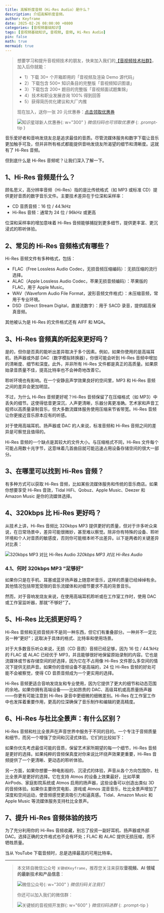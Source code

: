 ```yaml
---
title: 高解析度音频（Hi-Res Audio）是什么？
description: 介绍高解析度音频。
author: Keyframe
date: 2025-02-26 08:00:00 +0800
categories: [音视频基础知识]
tags: [音视频基础知识, 音视频, 音频, Hi-Res Audio]
pin: false
math: true
mermaid: true
---
```


>想要学习和提升音视频技术的朋友，快来加入我们的<a href="https://t.zsxq.com/jRprT" target="_blank" rel="noopener noreferrer">【音视频技术社群】</a>，加入后你就能：
>
>- 1）下载 30+ 个开箱即用的「音视频及渲染 Demo 源代码」
>- 2）下载包含 500+ 知识条目的完整版「音视频知识图谱」
>- 3）下载包含 200+ 题目的完整版「音视频面试题集锦」
>- 4）技术和职业发展咨询 100% 得到回答
>- 5）获得简历优化建议和大厂内推
>  
>现在加入，送你一张 20 元优惠券：<a href="https://t.zsxq.com/jRprT" target="_blank" rel="noopener noreferrer">点击领取优惠券</a>
>
>![知识星球新人优惠券](assets/img/keyframe-zsxq-coupon.png){: w="300" }
>_微信扫码也可领取优惠券_
{: .prompt-tip }

音乐爱好者和音响发烧友总是追求最佳的音质。尽管流媒体服务和数字下载让音乐更加触手可及，但并非所有格式都能提供音响发烧友所渴望的细节和清晰度。这就有了 Hi-Res 音频。

但到底什么是 Hi-Res 音频呢？让我们深入了解一下。

## 1、Hi-Res 音频是什么？

顾名思义，高分辨率音频（Hi-Res）指的是比传统格式（如 MP3 或标准 CD）提供更好音质的数字音乐文件。主要技术差异在于位深和采样率：

- CD 音质音频：16 位 / 44.1kHz
- Hi-Res 音频：通常为 24 位 / 96kHz 或更高

位深和采样率的增加意味着 Hi-Res 音频能够捕捉到更多细节，提供更丰富、更沉浸式的聆听体验。

## 2、常见的 Hi-Res 音频格式有哪些？

Hi-Res 音频文件有多种格式，包括：

- FLAC（Free Lossless Audio Codec，无损音频压缩编码）：无损压缩的流行选择。
- ALAC（Apple Lossless Audio Codec，苹果无损音频编码）：苹果版的 FLAC，用于 Apple Music。
- WAV（Waveform Audio File Format，波形音频文件格式）：未压缩音频，常用于专业环境。
- DSD（Direct Stream Digital，直接流数字）：用于 SACD 录音，提供超高保真音频。

其他被认为是 Hi-Res 的文件格式还有 AIFF 和 MQA。

## 3、Hi-Res 音频真的听起来更好吗？

是的，但你是否真的能听出差异取决于多个因素。例如，如果你使用的是高端耳机、扬声器或外部 DAC（数字模拟转换器），你很可能会听到 Hi-Res 音频中增加的清晰度、细节和深度。此外，并非所有 Hi-Res 文件都是真正的高质量。如果原始录音质量不佳，提高比特率也不会神奇地改善它。

聆听环境也有影响。在一个安静且声学效果良好的空间里，MP3 和 Hi-Res 音频之间的差异会更加明显。

不过，为什么 Hi-Res 音频更好呢？Hi-Res 音频保留了在压缩格式（如 MP3）中丢失的细节。这使得低音更深沉，人声更清晰，乐器分离更准确。艺术家和声音工程师以高质量录制音乐，但大多数流媒体服务使用压缩来节省带宽。Hi-Res 音频让你更接近音乐原本应有的听感。

对于使用高端耳机、扬声器或 DAC 的人来说，标准音频和 Hi-Res 音频之间的差异是可察觉且值得的。

Hi-Res 音频的一个缺点是其较大的文件大小。与压缩格式不同，Hi-Res 文件每个可能占用数十兆字节，这意味着几首曲目就可能迅速占用设备存储空间的很大一部分。

## 3、在哪里可以找到 Hi-Res 音频？

有多种方式可以获取 Hi-Res 音频，比如某些流媒体服务和传统的音乐商店。如果你想要享受 Hi-Res 音效，Tidal HiFi、Qobuz、Apple Music、Deezer 和 Amazon Music 是你的流媒体选择。



## 4、320kbps 比 Hi-Res 更好吗？

从技术上讲，Hi-Res 音频比 320kbps MP3 提供更好的质量，但对于许多听众来说，在日常场景中，差异可能很微妙，甚至难以察觉。除非你有特殊的设备、聆听环境和个人对音质的敏感度，否则你可能根本听不出差异。以下是两者的关键差异对比表：

![320kbps MP3 对比 Hi-Res Audio](assets/resource/av-basic-knowledge/hi-res-compare.png)
_320kbps MP3 对比 Hi-Res Audio_

### 4.1、何时 320kbps MP3 “足够好”

如果你只是在手机、耳塞或蓝牙扬声器上随意听音乐，这样的质量已经绰绰有余。其他情况包括带宽受限的音乐流媒体和对细节要求不高的背景音乐。

然而，对于音响发烧友来说，在使用高端耳机聆听或在工作室工作时，使用 DAC 或工作室监听器，那就“不够好”了。


## 5、Hi-Res 比无损更好吗？

Hi-Res 音频和无损音频并不是同一种东西，但它们有重叠部分。一种并不一定比另一种“更好”；这取决于具体的格式、比特率和使用场景。

对于大多数音乐听众来说，无损（CD 音质）音频已经足够，因为 16 位 / 44.1kHz 的 FLAC 或 ALAC 已经优于 MP3，并且能够很好地保留原始录制的内容。它也是流媒体或节省存储空间的好选择，因为它在不占用像 Hi-Res 文件那么多空间的情况下提供无损声音。如果你的音频设备不是高端的，24 位 Hi-Res 音频的好处可能不会被察觉，使得 CD 音质音频成为一个更实用的选择。

Hi-Res 音频更适合音响发烧友和专业使用，因为它提供了更大的细节和动态范围的余地。如果你拥有高端设备——比如昂贵的 DAC、高级耳机或高质量扬声器——你更有可能注意到 Hi-Res 录音中更细微的细微差别。Hi-Res 在工作室工作中也发挥着重要作用，更高的位深确保了音乐制作和编辑的更高精度。


## 6、Hi-Res 与杜比全景声：有什么区别？

Hi-Res 音频和杜比全景声在声音世界中服务于不同的目的。一个专注于音频质量和细节，而另一个增强了空间和沉浸式体验。它们的比较如下：

如果你优先考虑最佳可能的音质，保留艺术家所期望的每一个细节，Hi-Res 音频是更好的选择。如果纯粹的音频保真度对你来说比环绕声效果更重要，Hi-Res 音频提供了一个更清晰、更动态的聆听体验。

另一方面，如果你想要一种电影般的、沉浸式的体验，声音从各个方向包围你，杜比全景声是更好的选择。它在支持 Atmos 的设备上效果最好，比如苹果 AirPods、家庭影院系统或 Atmos 启用的扬声器，这些设备可以创造出类似 3D 的音频体验。如果你主要欣赏电影、游戏或 Atmos 混音音乐，杜比全景声增加了深度和空间运动，使音频感觉更具吸引力和逼真感。Tidal、Amazon Music 和 Apple Music 等流媒体服务支持杜比全景声。

## 7、提升 Hi-Res 音频体验的技巧

为了充分利用你的 Hi-Res 音频收藏，别忘了投资一副好耳机、扬声器或外部 DAC。选择正确的文件格式也不会有坏处；FLAC 和 ALAC 提供无损压缩，而不牺牲质量。

当从 YouTube 下载音频时，总是选择最高的可用比特率。



---

> 本文转自微信公众号 `关键帧Keyframe`，推荐您关注来获取**音视频、AI 领域的最新技术和产品信息**：
>
>![微信公众号](assets/img/keyframe-mp.jpg){: w="300" }
>_微信扫码关注我们_
>
>你还可以加入我们的微信群：
>
>![关键帧的音视频开发群](assets/img/av-wechat-group.jpg){: w="600" }
>_微信扫码进群_
{: .prompt-tip }

